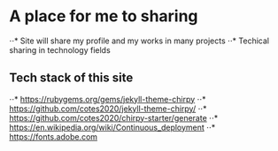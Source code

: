 # A place for me to sharing

⋅⋅* Site will share my profile and my works in many projects
⋅⋅* Techical sharing in technology fields

## Tech stack of this site

⋅⋅* https://rubygems.org/gems/jekyll-theme-chirpy
⋅⋅* https://github.com/cotes2020/jekyll-theme-chirpy/
⋅⋅*  https://github.com/cotes2020/chirpy-starter/generate
⋅⋅* https://en.wikipedia.org/wiki/Continuous_deployment
⋅⋅* https://fonts.adobe.com